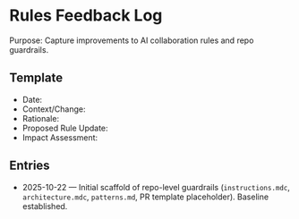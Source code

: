 # Rules Feedback Log

Purpose: Capture improvements to AI collaboration rules and repo guardrails.

## Template
- Date:
- Context/Change:
- Rationale:
- Proposed Rule Update:
- Impact Assessment:

## Entries
- 2025-10-22 — Initial scaffold of repo-level guardrails (`instructions.mdc`, `architecture.mdc`, `patterns.md`, PR template placeholder). Baseline established.


